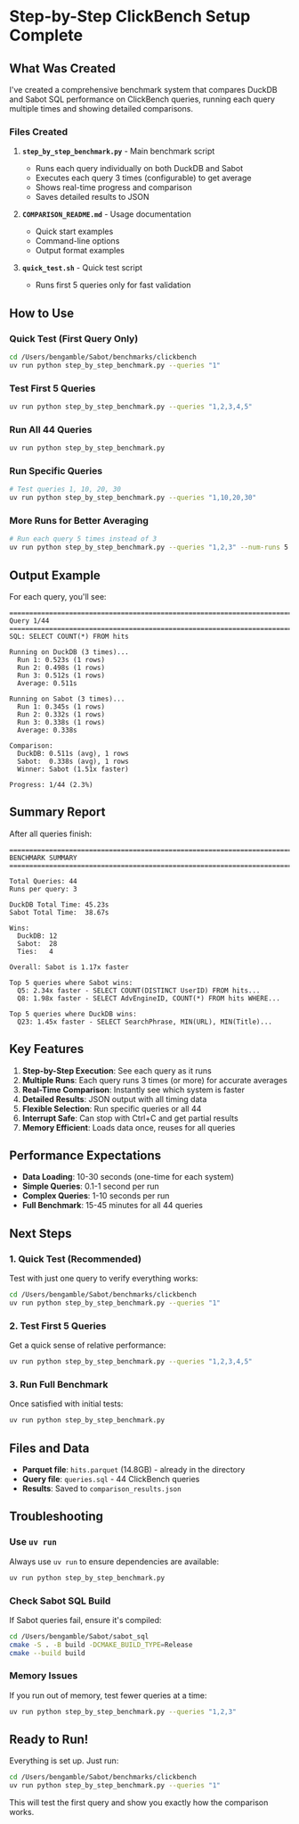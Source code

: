 # Step-by-Step ClickBench Setup Complete

## What Was Created

I've created a comprehensive benchmark system that compares DuckDB and Sabot SQL performance on ClickBench queries, running each query multiple times and showing detailed comparisons.

### Files Created

1. **`step_by_step_benchmark.py`** - Main benchmark script
   - Runs each query individually on both DuckDB and Sabot
   - Executes each query 3 times (configurable) to get average
   - Shows real-time progress and comparison
   - Saves detailed results to JSON

2. **`COMPARISON_README.md`** - Usage documentation
   - Quick start examples
   - Command-line options
   - Output format examples

3. **`quick_test.sh`** - Quick test script
   - Runs first 5 queries only for fast validation

## How to Use

### Quick Test (First Query Only)
```bash
cd /Users/bengamble/Sabot/benchmarks/clickbench
uv run python step_by_step_benchmark.py --queries "1"
```

### Test First 5 Queries
```bash
uv run python step_by_step_benchmark.py --queries "1,2,3,4,5"
```

### Run All 44 Queries
```bash
uv run python step_by_step_benchmark.py
```

### Run Specific Queries
```bash
# Test queries 1, 10, 20, 30
uv run python step_by_step_benchmark.py --queries "1,10,20,30"
```

### More Runs for Better Averaging
```bash
# Run each query 5 times instead of 3
uv run python step_by_step_benchmark.py --queries "1,2,3" --num-runs 5
```

## Output Example

For each query, you'll see:

```
================================================================================
Query 1/44
================================================================================
SQL: SELECT COUNT(*) FROM hits

Running on DuckDB (3 times)...
  Run 1: 0.523s (1 rows)
  Run 2: 0.498s (1 rows)
  Run 3: 0.512s (1 rows)
  Average: 0.511s

Running on Sabot (3 times)...
  Run 1: 0.345s (1 rows)
  Run 2: 0.332s (1 rows)
  Run 3: 0.338s (1 rows)
  Average: 0.338s

Comparison:
  DuckDB: 0.511s (avg), 1 rows
  Sabot:  0.338s (avg), 1 rows
  Winner: Sabot (1.51x faster)

Progress: 1/44 (2.3%)
```

## Summary Report

After all queries finish:

```
================================================================================
BENCHMARK SUMMARY
================================================================================

Total Queries: 44
Runs per query: 3

DuckDB Total Time: 45.23s
Sabot Total Time:  38.67s

Wins:
  DuckDB: 12
  Sabot:  28
  Ties:   4

Overall: Sabot is 1.17x faster

Top 5 queries where Sabot wins:
  Q5: 2.34x faster - SELECT COUNT(DISTINCT UserID) FROM hits...
  Q8: 1.98x faster - SELECT AdvEngineID, COUNT(*) FROM hits WHERE...

Top 5 queries where DuckDB wins:
  Q23: 1.45x faster - SELECT SearchPhrase, MIN(URL), MIN(Title)...
```

## Key Features

1. **Step-by-Step Execution**: See each query as it runs
2. **Multiple Runs**: Each query runs 3 times (or more) for accurate averages
3. **Real-Time Comparison**: Instantly see which system is faster
4. **Detailed Results**: JSON output with all timing data
5. **Flexible Selection**: Run specific queries or all 44
6. **Interrupt Safe**: Can stop with Ctrl+C and get partial results
7. **Memory Efficient**: Loads data once, reuses for all queries

## Performance Expectations

- **Data Loading**: 10-30 seconds (one-time for each system)
- **Simple Queries**: 0.1-1 second per run
- **Complex Queries**: 1-10 seconds per run
- **Full Benchmark**: 15-45 minutes for all 44 queries

## Next Steps

### 1. Quick Test (Recommended)
Test with just one query to verify everything works:
```bash
cd /Users/bengamble/Sabot/benchmarks/clickbench
uv run python step_by_step_benchmark.py --queries "1"
```

### 2. Test First 5 Queries
Get a quick sense of relative performance:
```bash
uv run python step_by_step_benchmark.py --queries "1,2,3,4,5"
```

### 3. Run Full Benchmark
Once satisfied with initial tests:
```bash
uv run python step_by_step_benchmark.py
```

## Files and Data

- **Parquet file**: `hits.parquet` (14.8GB) - already in the directory
- **Query file**: `queries.sql` - 44 ClickBench queries
- **Results**: Saved to `comparison_results.json`

## Troubleshooting

### Use `uv run`
Always use `uv run` to ensure dependencies are available:
```bash
uv run python step_by_step_benchmark.py
```

### Check Sabot SQL Build
If Sabot queries fail, ensure it's compiled:
```bash
cd /Users/bengamble/Sabot/sabot_sql
cmake -S . -B build -DCMAKE_BUILD_TYPE=Release
cmake --build build
```

### Memory Issues
If you run out of memory, test fewer queries at a time:
```bash
uv run python step_by_step_benchmark.py --queries "1,2,3"
```

## Ready to Run!

Everything is set up. Just run:
```bash
cd /Users/bengamble/Sabot/benchmarks/clickbench
uv run python step_by_step_benchmark.py --queries "1"
```

This will test the first query and show you exactly how the comparison works.


